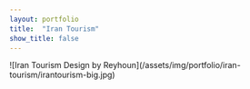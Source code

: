 ```yaml
---
layout: portfolio
title:  "Iran Tourism"
show_title: false
---
```

<p class='text-center' markdown='1'>
![Iran Tourism Design by Reyhoun](/assets/img/portfolio/iran-tourism/irantourism-big.jpg)
</p>